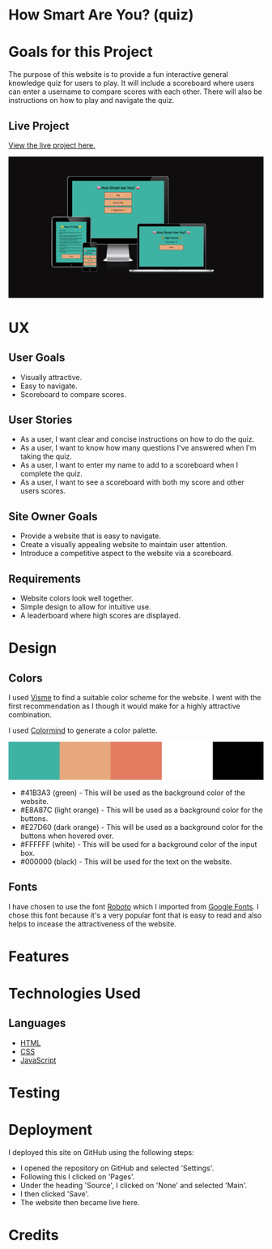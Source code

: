 # How Smart Are You? (quiz)

# Goals for this Project

The purpose of this website is to provide a fun interactive general knowledge quiz for users to play. It will include a scoreboard where users can enter a username to compare scores with each other. There will also be instructions on how to play and navigate the quiz.

## Live Project

[View the live project here.](https://danieljjb.github.io/how-smart-are-you-quiz/)

<img src="/docs/am-i-responsive.png">

# UX

## User Goals
* Visually attractive.
* Easy to navigate.
* Scoreboard to compare scores.

## User Stories
* As a user, I want clear and concise instructions on how to do the quiz.
* As a user, I want to know how many questions I've answered when I'm taking the quiz.
* As a user, I want to enter my name to add to a scoreboard when I complete the quiz.
* As a user, I want to see a scoreboard with both my score and other users scores.

## Site Owner Goals
* Provide a website that is easy to navigate.
* Create a visually appealing website to maintain user attention.
* Introduce a competitive aspect to the website via a scoreboard.

## Requirements
* Website colors look well together.
* Simple design to allow for intuitive use.
* A leaderboard where high scores are displayed.

# Design

## Colors

I used [Visme](https://visme.co/blog/website-color-schemes/) to find a suitable color scheme for the website. I went with the first recommendation as I though it would make for a highly attractive combination.

I used [Colormind](http://colormind.io/) to generate a color palette.

<img src="/docs/color-palette.png">

* #41B3A3 (green) - This will be used as the background color of the website.
* #E8A87C (light orange) - This will be used as a background color for the buttons.
* #E27D60 (dark orange) - This will be used as a background color for the buttons when hovered over.
* #FFFFFF (white) - This will be used for a background color of the input box.
* #000000 (black) - This will be used for the text on the website.

## Fonts
I have chosen to use the font [Roboto](https://fonts.google.com/specimen/Roboto?sort=popularity "Roboto font") which I imported from [Google Fonts](https://fonts.google.com/ "Google Fonts"). I chose this font because it's a very popular font that is easy to read and also helps to incease the attractiveness of the website.

# Features

# Technologies Used

## Languages

* [HTML](https://en.wikipedia.org/wiki/HTML)
* [CSS](https://en.wikipedia.org/wiki/CSS)
* [JavaScript](https://en.wikipedia.org/wiki/JavaScript)

# Testing

# Deployment

I deployed this site on GitHub using the following steps:

* I opened the repository on GitHub and selected 'Settings'.
* Following this I clicked on 'Pages'.
* Under the heading 'Source', I clicked on 'None' and selected 'Main'.
* I then clicked 'Save'.
* The website then became live here.

# Credits
